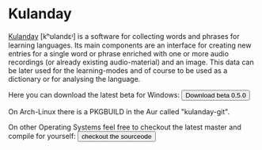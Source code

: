 <!--
# Tambi #
<img src="./img/logo2.png" alt="logo" width="200px" height="200px" align="right">

[Tambi](./tambi.md) [tʰambi] is the main program for studying the bible (and much more).
-->

# Kulanday #

[Kulanday](./kulanday.md) [kʰʊlandɛᶦ] is a software for collecting words and phrases for learning languages. Its main components are an interface for creating new entries for a single word or phrase enriched with one or more audio recordings (or already existing audio-material) and an image. This data can be later used for the learning-modes and of course to be used as a dictionary or for analysing the language. 

Here you can download the latest beta for Windows:
<button type="button" onclick="location='https://github.com/tambi-soft/kulanday/releases/download/0.5.0/kulanday.zip'">Download beta 0.5.0</button>

On Arch-Linux there is a PKGBUILD in the Aur called "kulanday-git".

On other Operating Systems feel free to checkout the latest master and compile for yourself:
<button type="button" target="_blank" onclick="location='https://github.com/tambi-soft/kulanday'">checkout the sourceode</button>
